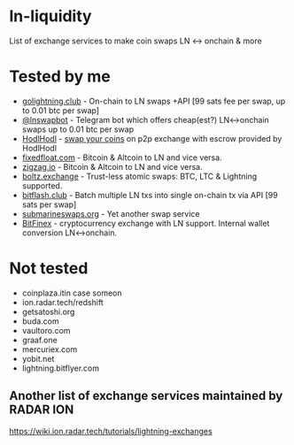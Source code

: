 # ln-liquidity
List of exchange services to make coin swaps LN &lt;-> onchain &amp; more

# Tested by me
- [golightning.club](https://golightning.club) - On-chain to LN swaps +API [99 sats fee per swap, up to 0.01 btc per swap]
- [@lnswapbot](https://t.me/lnswapbot) - Telegram bot which offers cheap(est?) LN<->onchain swaps up to 0.01 btc per swap
- [HodlHodl](https://hodlhodl.com/join/Y5OI) - [swap your coins](https://medium.com/@hodlhodl/new-payment-method-exchange-btc-on-chain-for-lightning-btc-1d9433c25c5e) on p2p exchange with escrow provided by HodlHodl
- [fixedfloat.com](https://fixedfloat.com) - Bitcoin & Altcoin to LN and vice versa.
- [zigzag.io](https://zigzag.io) - Bitcoin & Altcoin to LN and vice versa.
- [boltz.exchange](https://boltz.exchange) - Trust-less atomic swaps: BTC, LTC & Lightning supported.
- [bitflash.club](https://bitflash.club) - Batch multiple LN txs into single on-chain tx via API [99 sats per swap]
- [submarineswaps.org](https://submarineswaps.org) - Yet another swap service
- [BitFinex](https://www.bitfinex.com/) - cryptocurrency exchange with LN support. Internal wallet conversion LN<->onchain.

# Not tested
- coinplaza.itin case someon
- ion.radar.tech/redshift
- getsatoshi.org
- buda.com
- vaultoro.com
- graaf.one
- mercuriex.com
- yobit.net
- lightning.bitflyer.com

## Another list of exchange services maintained by RADAR ION

https://wiki.ion.radar.tech/tutorials/lightning-exchanges
